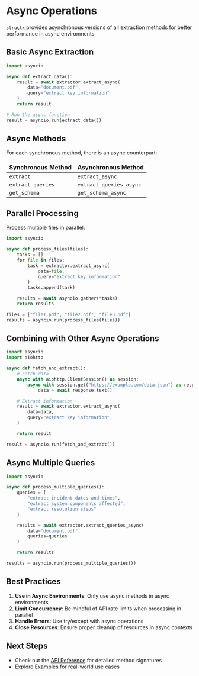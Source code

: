 # Async Operations

`structx` provides asynchronous versions of all extraction methods for better
performance in async environments.

## Basic Async Extraction

```python
import asyncio

async def extract_data():
    result = await extractor.extract_async(
        data="document.pdf",
        query="extract key information"
    )
    return result

# Run the async function
result = asyncio.run(extract_data())
```

## Async Methods

For each synchronous method, there is an async counterpart:

| Synchronous Method | Asynchronous Method     |
| ------------------ | ----------------------- |
| `extract`          | `extract_async`         |
| `extract_queries`  | `extract_queries_async` |
| `get_schema`       | `get_schema_async`      |

## Parallel Processing

Process multiple files in parallel:

```python
import asyncio

async def process_files(files):
    tasks = []
    for file in files:
        task = extractor.extract_async(
            data=file,
            query="extract key information"
        )
        tasks.append(task)

    results = await asyncio.gather(*tasks)
    return results

files = ["file1.pdf", "file2.pdf", "file3.pdf"]
results = asyncio.run(process_files(files))
```

## Combining with Other Async Operations

```python
import asyncio
import aiohttp

async def fetch_and_extract():
    # Fetch data
    async with aiohttp.ClientSession() as session:
        async with session.get("https://example.com/data.json") as response:
            data = await response.text()

    # Extract information
    result = await extractor.extract_async(
        data=data,
        query="extract key information"
    )

    return result

result = asyncio.run(fetch_and_extract())
```

## Async Multiple Queries

```python
import asyncio

async def process_multiple_queries():
    queries = [
        "extract incident dates and times",
        "extract system components affected",
        "extract resolution steps"
    ]

    results = await extractor.extract_queries_async(
        data="document.pdf",
        queries=queries
    )

    return results

results = asyncio.run(process_multiple_queries())
```

## Best Practices

1. **Use in Async Environments**: Only use async methods in async environments
2. **Limit Concurrency**: Be mindful of API rate limits when processing in
   parallel
3. **Handle Errors**: Use try/except with async operations
4. **Close Resources**: Ensure proper cleanup of resources in async contexts

## Next Steps

- Check out the [API Reference](../api/extractor.md) for detailed method
  signatures
- Explore [Examples](../examples.md) for real-world use cases
